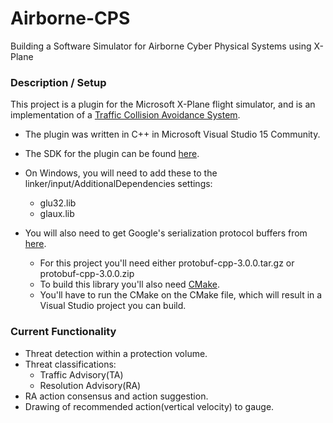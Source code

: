 # Airborne-CPS
Building a Software Simulator for Airborne Cyber Physical Systems using X-Plane

### Description / Setup
This project is a plugin for the Microsoft X-Plane flight simulator, and is an implementation of a [Traffic Collision Avoidance System](https://www.faa.gov/documentLibrary/media/Advisory_Circular/TCAS%20II%20V7.1%20Intro%20booklet.pdf).

- The plugin was written in C++ in Microsoft Visual Studio 15 Community.

- The SDK for the plugin can be found [here](http://www.xsquawkbox.net/xpsdk/mediawiki/Main_Page).

- On Windows, you will need to add these to the linker/input/AdditionalDependencies settings:
  * glu32.lib
  * glaux.lib

- You will also need to get Google's serialization protocol buffers from [here](https://github.com/google/protobuf/releases/tag/v3.0.0).
  * For this project you'll need either protobuf-cpp-3.0.0.tar.gz or protobuf-cpp-3.0.0.zip
  * To build this library you'll also need [CMake](https://cmake.org/).
  * You'll have to run the CMake on the CMake file, which will result in a Visual Studio project you can build.
  
  
### Current Functionality

- Threat detection within a protection volume.
- Threat classifications:
  * Traffic Advisory(TA)
  * Resolution Advisory(RA)
- RA action consensus and action suggestion.
- Drawing of recommended action(vertical velocity) to gauge.
  

